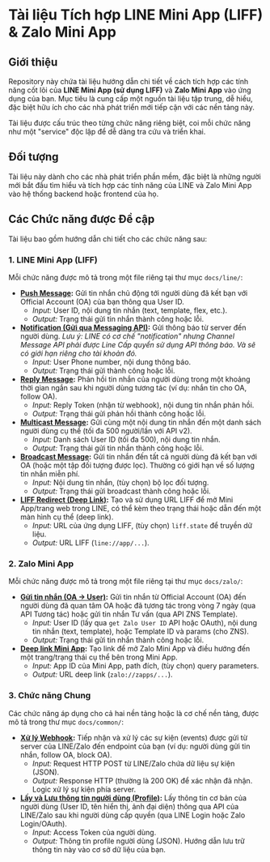 # Tài liệu Tích hợp LINE Mini App (LIFF) & Zalo Mini App

## Giới thiệu

Repository này chứa tài liệu hướng dẫn chi tiết về cách tích hợp các tính năng cốt lõi của **LINE Mini App (sử dụng LIFF)** và **Zalo Mini App** vào ứng dụng của bạn. Mục tiêu là cung cấp một nguồn tài liệu tập trung, dễ hiểu, đặc biệt hữu ích cho các nhà phát triển mới tiếp cận với các nền tảng này.

Tài liệu được cấu trúc theo từng chức năng riêng biệt, coi mỗi chức năng như một "service" độc lập để dễ dàng tra cứu và triển khai.

## Đối tượng

Tài liệu này dành cho các nhà phát triển phần mềm, đặc biệt là những người mới bắt đầu tìm hiểu và tích hợp các tính năng của LINE và Zalo Mini App vào hệ thống backend hoặc frontend của họ.

## Các Chức năng được Đề cập

Tài liệu bao gồm hướng dẫn chi tiết cho các chức năng sau:

### 1. LINE Mini App (LIFF)

Mỗi chức năng được mô tả trong một file riêng tại thư mục `docs/line/`:

*   **[Push Message](./docs/line/push-message.md):** Gửi tin nhắn chủ động tới người dùng đã kết bạn với Official Account (OA) của bạn thông qua User ID.
    *   *Input:* User ID, nội dung tin nhắn (text, template, flex, etc.).
    *   *Output:* Trạng thái gửi tin nhắn thành công hoặc lỗi.
*   **[Notification (Gửi qua Messaging API)](./docs/line/notification.md):** Gửi thông báo từ server đến người dùng. *Lưu ý: LINE có cơ chế "notification" nhưng Channel Message API phải được Line Cấp quyển sử dụng API thông báo. Và sẽ có giới hạn riêng cho tài khoản đó.*
    *   *Input:* User Phone number, nội dung thông báo.
    *   *Output:* Trạng thái gửi thành công hoặc lỗi.
*   **[Reply Message](./docs/line/reply-message.md):** Phản hồi tin nhắn của người dùng trong một khoảng thời gian ngắn sau khi người dùng tương tác (ví dụ: nhắn tin cho OA, follow OA).
    *   *Input:* Reply Token (nhận từ webhook), nội dung tin nhắn phản hồi.
    *   *Output:* Trạng thái gửi phản hồi thành công hoặc lỗi.
*   **[Multicast Message](./docs/line/multicast.md):** Gửi cùng một nội dung tin nhắn đến một danh sách người dùng cụ thể (tối đa 500 người/lần với API v2).
    *   *Input:* Danh sách User ID (tối đa 500), nội dung tin nhắn.
    *   *Output:* Trạng thái gửi tin nhắn thành công hoặc lỗi.
*   **[Broadcast Message](./docs/line/broadcast.md):** Gửi tin nhắn đến tất cả người dùng đã kết bạn với OA (hoặc một tập đối tượng được lọc). Thường có giới hạn về số lượng tin nhắn miễn phí.
    *   *Input:* Nội dung tin nhắn, (tùy chọn) bộ lọc đối tượng.
    *   *Output:* Trạng thái gửi broadcast thành công hoặc lỗi.
*   **[LIFF Redirect (Deep Link)](./docs/line/liff-redirect.md):** Tạo và sử dụng URL LIFF để mở Mini App/trang web trong LINE, có thể kèm theo trạng thái hoặc dẫn đến một màn hình cụ thể (deep link).
    *   *Input:* URL của ứng dụng LIFF, (tùy chọn) `liff.state` để truyền dữ liệu.
    *   *Output:* URL LIFF (`line://app/...`).

### 2. Zalo Mini App

Mỗi chức năng được mô tả trong một file riêng tại thư mục `docs/zalo/`:

*   **[Gửi tin nhắn (OA -> User)](./docs/zalo/send-message.md):** Gửi tin nhắn từ Official Account (OA) đến người dùng đã quan tâm OA hoặc đã tương tác trong vòng 7 ngày (qua API Tương tác) hoặc gửi tin nhắn Tư vấn (qua API ZNS Template).
    *   *Input:* User ID (lấy qua `get Zalo User ID` API hoặc OAuth), nội dung tin nhắn (text, template), hoặc Template ID và params (cho ZNS).
    *   *Output:* Trạng thái gửi tin nhắn thành công hoặc lỗi.
*   **[Deep link Mini App](./docs/zalo/deep-link.md):** Tạo link để mở Zalo Mini App và điều hướng đến một trang/trạng thái cụ thể bên trong Mini App.
    *   *Input:* App ID của Mini App, path đích, (tùy chọn) query parameters.
    *   *Output:* URL deep link (`zalo://zapps/...`).

### 3. Chức năng Chung

Các chức năng áp dụng cho cả hai nền tảng hoặc là cơ chế nền tảng, được mô tả trong thư mục `docs/common/`:

*   **[Xử lý Webhook](./docs/common/webhook.md):** Tiếp nhận và xử lý các sự kiện (events) được gửi từ server của LINE/Zalo đến endpoint của bạn (ví dụ: người dùng gửi tin nhắn, follow OA, block OA).
    *   *Input:* Request HTTP POST từ LINE/Zalo chứa dữ liệu sự kiện (JSON).
    *   *Output:* Response HTTP (thường là 200 OK) để xác nhận đã nhận. Logic xử lý sự kiện phía server.
*   **[Lấy và Lưu thông tin người dùng (Profile)](./docs/common/user-profile.md):** Lấy thông tin cơ bản của người dùng (User ID, tên hiển thị, ảnh đại diện) thông qua API của LINE/Zalo sau khi người dùng cấp quyền (qua LINE Login hoặc Zalo Login/OAuth).
    *   *Input:* Access Token của người dùng.
    *   *Output:* Thông tin profile người dùng (JSON). Hướng dẫn lưu trữ thông tin này vào cơ sở dữ liệu của bạn.
